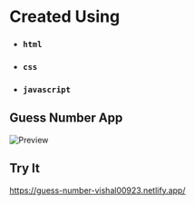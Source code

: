# Created Using

- ### `html`
- ### `css`
- ### `javascript`

## Guess Number App

<img src="https://i.ibb.co/NVqmNLB/Screenshot-2023-01-06-205018.png" alt="Preview" border="0">

## Try It

https://guess-number-vishal00923.netlify.app/
